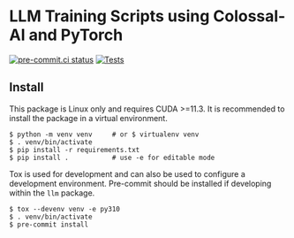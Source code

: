 # LLM Training Scripts using Colossal-AI and PyTorch

[![pre-commit.ci status](https://results.pre-commit.ci/badge/github/gpauloski/llm-colossal-ai/main.svg)](https://results.pre-commit.ci/latest/github/gpauloski/llm-colossal-ai/main)
[![Tests](https://github.com/gpauloski/llm-colossal-ai/actions/workflows/tests.yml/badge.svg)](https://github.com/gpauloski/llm-colossal-ai/actions)


## Install

This package is Linux only and requires CUDA >=11.3.
It is recommended to install the package in a virtual environment.
```
$ python -m venv venv     # or $ virtualenv venv
$ . venv/bin/activate
$ pip install -r requirements.txt
$ pip install .           # use -e for editable mode
```

Tox is used for development and can also be used to configure a development environment.
Pre-commit should be installed if developing within the `llm` package.
```
$ tox --devenv venv -e py310
$ . venv/bin/activate
$ pre-commit install
```
